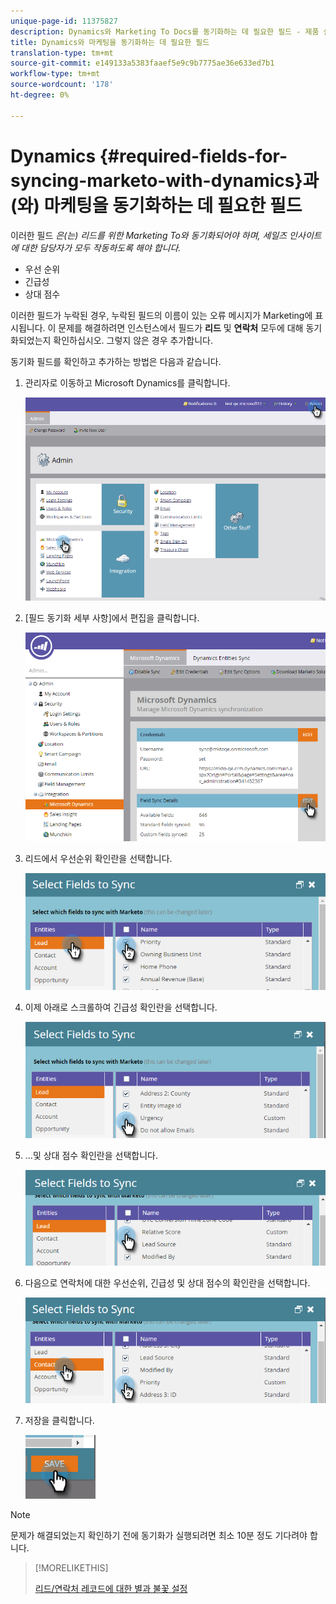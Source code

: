 ```yaml
---
unique-page-id: 11375827
description: Dynamics와 Marketing To Docs를 동기화하는 데 필요한 필드 - 제품 설명서
title: Dynamics와 마케팅을 동기화하는 데 필요한 필드
translation-type: tm+mt
source-git-commit: e149133a5383faaef5e9c9b7775ae36e633ed7b1
workflow-type: tm+mt
source-wordcount: '178'
ht-degree: 0%

---
```



# Dynamics {#required-fields-for-syncing-marketo-with-dynamics}과(와) 마케팅을 동기화하는 데 필요한 필드

이러한 필드 *은(는) 리드를 위한 Marketing To와 동기화되어야 하며, 세일즈 인사이트에 대한 담당자가 모두 작동하도록 해야 합니다.*

* 우선 순위
* 긴급성
* 상대 점수

이러한 필드가 누락된 경우, 누락된 필드의 이름이 있는 오류 메시지가 Marketing에 표시됩니다. 이 문제를 해결하려면 인스턴스에서 필드가 **리드** 및 **연락처** 모두에 대해 동기화되었는지 확인하십시오. 그렇지 않은 경우 추가합니다.

동기화 필드를 확인하고 추가하는 방법은 다음과 같습니다.

1. 관리자로 이동하고 Microsoft Dynamics를 클릭합니다.

   ![](assets/image2015-10-9-9-3a50-3a9.png)

1. [필드 동기화 세부 사항]에서 편집을 클릭합니다.

   ![](assets/image2015-10-9-9-3a52-3a23.png)

1. 리드에서 우선순위 확인란을 선택합니다.

   ![](assets/image2016-6-8-13-3a33-3a50.png)

1. 이제 아래로 스크롤하여 긴급성 확인란을 선택합니다.

   ![](assets/image2016-6-8-13-3a35-3a22.png)

1. ...및 상대 점수 확인란을 선택합니다.

   ![](assets/image2016-6-8-13-3a36-3a1.png)

1. 다음으로 연락처에 대한 우선순위, 긴급성 및 상대 점수의 확인란을 선택합니다.

   ![](assets/image2016-6-8-13-3a36-3a36.png)

1. 저장을 클릭합니다.

   ![](assets/image2016-6-8-13-3a41-3a27.png)

>[!NOTE]
>
>문제가 해결되었는지 확인하기 전에 동기화가 실행되려면 최소 10분 정도 기다려야 합니다.

>[!MORELIKETHIS]
>
>[리드/연락처 레코드에 대한 별과 불꽃 설정](http://docs.marketo.com/x/BICMAg)

